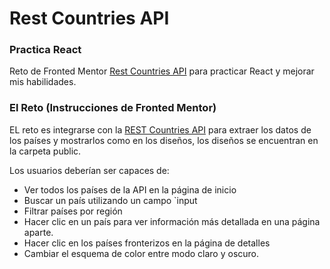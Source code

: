 # Rest Countries API

### Practica React 

Reto de Fronted Mentor [Rest Countries API](https://www.frontendmentor.io/challenges/rest-countries-api-with-color-theme-switcher-5cacc469fec04111f7b848ca) para practicar React y mejorar mis habilidades.

### El Reto (Instrucciones de Fronted Mentor)

EL reto es integrarse con la [REST Countries API](https://restcountries.com) para extraer los datos de los países y mostrarlos como en los diseños, los diseños se encuentran en la carpeta public.

Los usuarios deberían ser capaces de:
- Ver todos los países de la API en la página de inicio
- Buscar un país utilizando un campo `input
- Filtrar países por región
- Hacer clic en un país para ver información más detallada en una página aparte.
- Hacer clic en los países fronterizos en la página de detalles
- Cambiar el esquema de color entre modo claro y oscuro.

